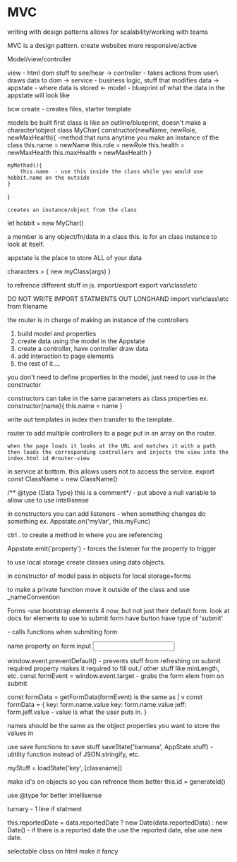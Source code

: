 # MVC
writing with design patterns allows for scalability/working with teams

MVC is a design pattern.
create websites more responsive/active

Model/view/controller

view - html dom stuff to see/hear 
->
controller - takes actions from user\ draws data to dom 
->
service - business logic, stuff that modifies data
->
appstate - where data is stored
<-
model - blueprint of what the data in the appstate will look like

bcw create - creates files, starter template

models be built first
class is like an outline/blueprint, doesn't make a character\object
class MyChar{
    constructor(newName, newRole, newMaxHealth){  -method that runs anytime you make an instance of the class
        this.name = newName
        this.role = newRole
        this.health = newMaxHealth
        this.maxHealth = newMaxHealth
    }

    myMethod(){
        this.name  - use this inside the class while you would use hobbit.name on the outside
    }

}

    creates an instance/object from the class
let hobbit = new MyChar()


a member is any object/fn/data in a class
this.   is for an class instance to look at itself.


appstate is the place to store ALL of your data

characters = {
    new myClass(args)
}


to refrence different stuff in js. import/export
export var\class\etc

DO NOT WRITE IMPORT STATMENTS OUT LONGHAND
import var\class\etc from filename

the router is in charge of making an instance of the controllers



1. build model and properties
2. create data using the model in the Appstate
3. create a controller, have controller draw data
4. add interaction to page elements
5. the rest of it....

you don't need to define properties in the model, just need to use in the constructor

constructors can take in the same parameters as class properties
ex.
constructor(name){
    this.name = name
}

write out templates in index then transfer to the template.



router
    to add multiple controllers to a page put in an array on the router.

    when the page loads it looks at the URL and matches it with a path then loads the corresponding controllers and injects the view into the index.html id #router-view


in service at bottom. this allows users not to access the service.
export const ClassName = new ClassName()

/** @type {Data Type} this is a comment*/  - put above a null variable to allow use to use intellisense

in constructors you can add listeners - when something changes do something
ex.
Appstate.on('myVar', this.myFunc)

ctrl . to create a method in where you are referencing

Appstate.emit('property') - forces the listener for the property to trigger

to use local storage create classes using data objects.

in constructor of model pass in objects for local storage+forms

to make a private function move it outside of the class and use _nameConvention

Forms
-use bootstrap elements 4 now, but not just their default form.
look at docs for elements to use
to submit form have button have type of 'submit'
<form onsumbit="">  - calls functions when submiting form

name property on form input   <input name ="jeff">

window.event.preventDefault() - prevents stuff from refreshing on submit
required property makes it required to fill out./ other stuff like minLength, etc.
const formEvent = window.event.target - grabs the form elem from on submit 

const formData = getFormData(formEvent) is the same as
                                            |
                                            v
const formData = {
    key: form.name.value
    key: form.name.value
    jeff: form.jeff.value  - value is what the user puts in.
}

names should be the same as the object properties you want to store the values in

use save functions to save stuff
saveState('bannana', AppState.stuff) - utitlity function instead of JSON.stringify, etc.

myStuff = loadState('key', [classname])

make id's on objects so you can refrence them better
this.id = generateId() 

use @type for better intellisense

turnary -  1 line if statment

this.reportedDate = data.reportedDate ? new Date(data.reportedData) : new Date() - if there is a reported date the use the reported date, else use new date.

selectable class on html make it fancy
























